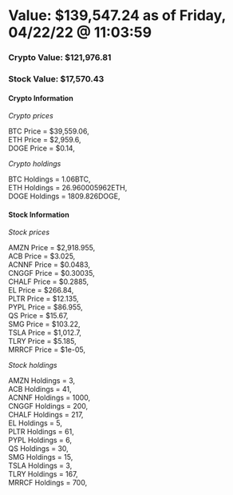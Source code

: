 # Value: $139,547.24 as of Friday, 04/22/22 @ 11:03:59 

### Crypto Value: $121,976.81

### Stock Value: $17,570.43

#### Crypto Information 
*Crypto prices* 

BTC Price = $39,559.06,  
ETH Price = $2,959.6,  
DOGE Price = $0.14,  


*Crypto holdings* 

BTC Holdings = 1.06BTC,  
ETH Holdings = 26.960005962ETH,  
DOGE Holdings = 1809.826DOGE,  


#### Stock Information 

*Stock prices* 

AMZN Price = $2,918.955,  
ACB Price = $3.025,  
ACNNF Price = $0.0483,  
CNGGF Price = $0.30035,  
CHALF Price = $0.2885,  
EL Price = $266.84,  
PLTR Price = $12.135,  
PYPL Price = $86.955,  
QS Price = $15.67,  
SMG Price = $103.22,  
TSLA Price = $1,012.7,  
TLRY Price = $5.185,  
MRRCF Price = $1e-05,  


*Stock holdings* 

AMZN Holdings = 3,  
ACB Holdings = 41,  
ACNNF Holdings = 1000,  
CNGGF Holdings = 200,  
CHALF Holdings = 217,  
EL Holdings = 5,  
PLTR Holdings = 61,  
PYPL Holdings = 6,  
QS Holdings = 30,  
SMG Holdings = 15,  
TSLA Holdings = 3,  
TLRY Holdings = 167,  
MRRCF Holdings = 700,  


